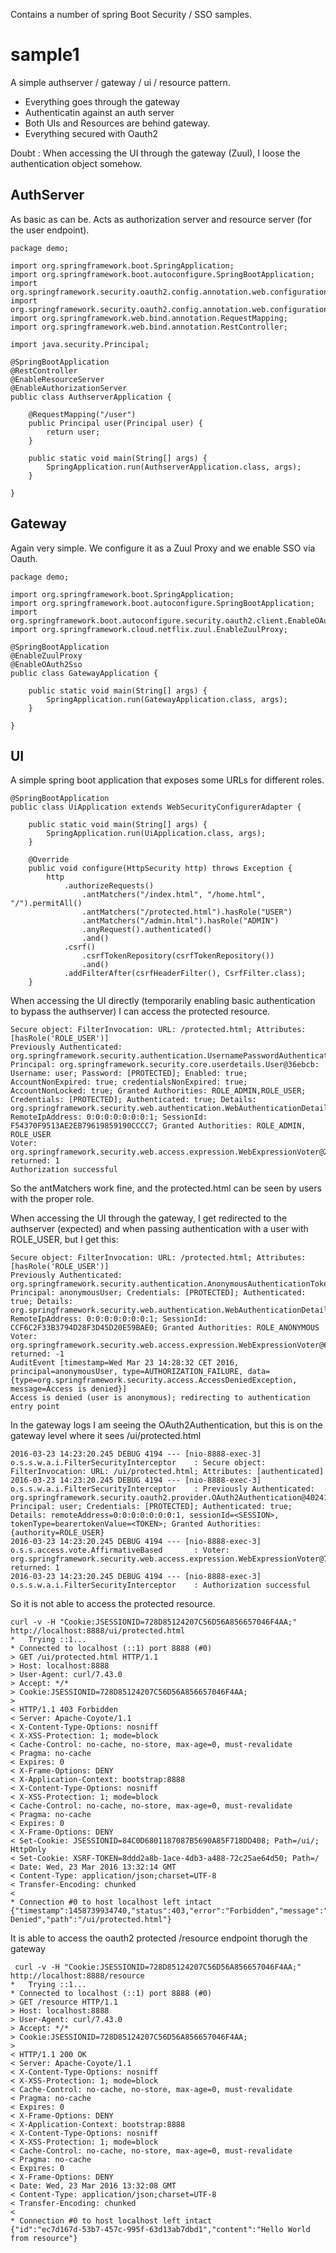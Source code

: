 Contains a number of spring Boot Security / SSO samples.


# sample1

A simple authserver / gateway / ui / resource pattern.

- Everything goes through the gateway
- Authenticatin against an auth server
- Both UIs and Resources are behind gateway.
- Everything secured with Oauth2

Doubt : When accessing the UI through the gateway (Zuul), I loose the authentication object somehow.


## AuthServer

As basic as can be. Acts as authorization server and resource server (for the user endpoint).


```
package demo;

import org.springframework.boot.SpringApplication;
import org.springframework.boot.autoconfigure.SpringBootApplication;
import org.springframework.security.oauth2.config.annotation.web.configuration.EnableAuthorizationServer;
import org.springframework.security.oauth2.config.annotation.web.configuration.EnableResourceServer;
import org.springframework.web.bind.annotation.RequestMapping;
import org.springframework.web.bind.annotation.RestController;

import java.security.Principal;

@SpringBootApplication
@RestController
@EnableResourceServer
@EnableAuthorizationServer
public class AuthserverApplication {

	@RequestMapping("/user")
	public Principal user(Principal user) {
		return user;
	}

	public static void main(String[] args) {
		SpringApplication.run(AuthserverApplication.class, args);
	}

}
```
## Gateway

Again very simple. We configure it as a Zuul Proxy and we enable SSO via Oauth.

```
package demo;

import org.springframework.boot.SpringApplication;
import org.springframework.boot.autoconfigure.SpringBootApplication;
import org.springframework.boot.autoconfigure.security.oauth2.client.EnableOAuth2Sso;
import org.springframework.cloud.netflix.zuul.EnableZuulProxy;

@SpringBootApplication
@EnableZuulProxy
@EnableOAuth2Sso
public class GatewayApplication { 

	public static void main(String[] args) {
		SpringApplication.run(GatewayApplication.class, args);
	}

}
```


## UI

A simple spring boot application that exposes some URLs for different roles.

```
@SpringBootApplication
public class UiApplication extends WebSecurityConfigurerAdapter {

	public static void main(String[] args) {
		SpringApplication.run(UiApplication.class, args);
	}

	@Override
	public void configure(HttpSecurity http) throws Exception {
		http
			.authorizeRequests()
				.antMatchers("/index.html", "/home.html", "/").permitAll()
				.antMatchers("/protected.html").hasRole("USER")
				.antMatchers("/admin.html").hasRole("ADMIN")
				.anyRequest().authenticated()
				.and()
			.csrf()
				.csrfTokenRepository(csrfTokenRepository())
				.and()
			.addFilterAfter(csrfHeaderFilter(), CsrfFilter.class);	
	}
```	



When accessing the UI directly (temporarily enabling basic authentication to bypass the authserver) I can access the protected resource.
```
Secure object: FilterInvocation: URL: /protected.html; Attributes: [hasRole('ROLE_USER')]
Previously Authenticated: org.springframework.security.authentication.UsernamePasswordAuthenticationToken@48ba0d1: Principal: org.springframework.security.core.userdetails.User@36ebcb: Username: user; Password: [PROTECTED]; Enabled: true; AccountNonExpired: true; credentialsNonExpired: true; AccountNonLocked: true; Granted Authorities: ROLE_ADMIN,ROLE_USER; Credentials: [PROTECTED]; Authenticated: true; Details: org.springframework.security.web.authentication.WebAuthenticationDetails@fffc7f0c: RemoteIpAddress: 0:0:0:0:0:0:0:1; SessionId: F54370F9513AE2EB79619859190CCCC7; Granted Authorities: ROLE_ADMIN, ROLE_USER
Voter: org.springframework.security.web.access.expression.WebExpressionVoter@2a54d2a7, returned: 1
Authorization successful

```

So the antMatchers work fine, and the protected.html can be seen by users with the proper role.


When accessing the UI through the gateway, I get redirected to the authserver (expected) and when passing authentication with a user with ROLE_USER, but I get this:

```
Secure object: FilterInvocation: URL: /protected.html; Attributes: [hasRole('ROLE_USER')]
Previously Authenticated: org.springframework.security.authentication.AnonymousAuthenticationToken@905571d8: Principal: anonymousUser; Credentials: [PROTECTED]; Authenticated: true; Details: org.springframework.security.web.authentication.WebAuthenticationDetails@0: RemoteIpAddress: 0:0:0:0:0:0:0:1; SessionId: CCF6C2F33B3794D28F3D45D20E59BAE0; Granted Authorities: ROLE_ANONYMOUS
Voter: org.springframework.security.web.access.expression.WebExpressionVoter@69681cd, returned: -1
AuditEvent [timestamp=Wed Mar 23 14:28:32 CET 2016, principal=anonymousUser, type=AUTHORIZATION_FAILURE, data={type=org.springframework.security.access.AccessDeniedException, message=Access is denied}]
Access is denied (user is anonymous); redirecting to authentication entry point
```


In the gateway logs I am seeing the OAuth2Authentication, but this is on the gateway level where it sees /ui/protected.html


```
2016-03-23 14:23:20.245 DEBUG 4194 --- [nio-8888-exec-3] o.s.s.w.a.i.FilterSecurityInterceptor    : Secure object: FilterInvocation: URL: /ui/protected.html; Attributes: [authenticated]
2016-03-23 14:23:20.245 DEBUG 4194 --- [nio-8888-exec-3] o.s.s.w.a.i.FilterSecurityInterceptor    : Previously Authenticated: org.springframework.security.oauth2.provider.OAuth2Authentication@402417f1: Principal: user; Credentials: [PROTECTED]; Authenticated: true; Details: remoteAddress=0:0:0:0:0:0:0:1, sessionId=<SESSION>, tokenType=bearertokenValue=<TOKEN>; Granted Authorities: {authority=ROLE_USER}
2016-03-23 14:23:20.245 DEBUG 4194 --- [nio-8888-exec-3] o.s.s.access.vote.AffirmativeBased       : Voter: org.springframework.security.web.access.expression.WebExpressionVoter@71da2205, returned: 1
2016-03-23 14:23:20.245 DEBUG 4194 --- [nio-8888-exec-3] o.s.s.w.a.i.FilterSecurityInterceptor    : Authorization successful
```

So it is not able to access the protected resource. 

```
curl -v -H "Cookie:JSESSIONID=728D85124207C56D56A856657046F4AA;" http://localhost:8888/ui/protected.html
*   Trying ::1...
* Connected to localhost (::1) port 8888 (#0)
> GET /ui/protected.html HTTP/1.1
> Host: localhost:8888
> User-Agent: curl/7.43.0
> Accept: */*
> Cookie:JSESSIONID=728D85124207C56D56A856657046F4AA;
> 
< HTTP/1.1 403 Forbidden
< Server: Apache-Coyote/1.1
< X-Content-Type-Options: nosniff
< X-XSS-Protection: 1; mode=block
< Cache-Control: no-cache, no-store, max-age=0, must-revalidate
< Pragma: no-cache
< Expires: 0
< X-Frame-Options: DENY
< X-Application-Context: bootstrap:8888
< X-Content-Type-Options: nosniff
< X-XSS-Protection: 1; mode=block
< Cache-Control: no-cache, no-store, max-age=0, must-revalidate
< Pragma: no-cache
< Expires: 0
< X-Frame-Options: DENY
< Set-Cookie: JSESSIONID=84C0D6801187087B5690A85F718DD408; Path=/ui/; HttpOnly
< Set-Cookie: XSRF-TOKEN=8ddd2a8b-1ace-4db3-a488-72c25ae64d50; Path=/
< Date: Wed, 23 Mar 2016 13:32:14 GMT
< Content-Type: application/json;charset=UTF-8
< Transfer-Encoding: chunked
< 
* Connection #0 to host localhost left intact
{"timestamp":1458739934740,"status":403,"error":"Forbidden","message":"Access Denied","path":"/ui/protected.html"}
```

It is able to access the oauth2 protected /resource endpoint thorugh the gateway

```
 curl -v -H "Cookie:JSESSIONID=728D85124207C56D56A856657046F4AA;" http://localhost:8888/resource
*   Trying ::1...
* Connected to localhost (::1) port 8888 (#0)
> GET /resource HTTP/1.1
> Host: localhost:8888
> User-Agent: curl/7.43.0
> Accept: */*
> Cookie:JSESSIONID=728D85124207C56D56A856657046F4AA;
> 
< HTTP/1.1 200 OK
< Server: Apache-Coyote/1.1
< X-Content-Type-Options: nosniff
< X-XSS-Protection: 1; mode=block
< Cache-Control: no-cache, no-store, max-age=0, must-revalidate
< Pragma: no-cache
< Expires: 0
< X-Frame-Options: DENY
< X-Application-Context: bootstrap:8888
< X-Content-Type-Options: nosniff
< X-XSS-Protection: 1; mode=block
< Cache-Control: no-cache, no-store, max-age=0, must-revalidate
< Pragma: no-cache
< Expires: 0
< X-Frame-Options: DENY
< Date: Wed, 23 Mar 2016 13:32:08 GMT
< Content-Type: application/json;charset=UTF-8
< Transfer-Encoding: chunked
< 
* Connection #0 to host localhost left intact
{"id":"ec7d167d-53b7-457c-995f-63d13ab7dbd1","content":"Hello World from resource"}
```